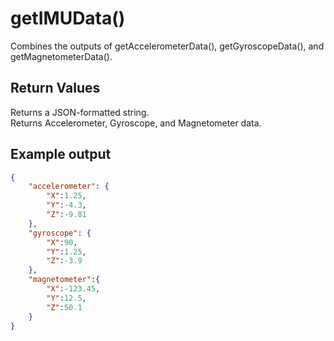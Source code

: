 # getIMUData()

Combines the outputs of getAccelerometerData(), getGyroscopeData(), and getMagnetometerData().

## Return Values

Returns a JSON-formatted string.  
Returns Accelerometer, Gyroscope, and Magnetometer data.

## Example output

```json
{
    "accelerometer": {
        "X":1.25,
        "Y":-4.3,
        "Z":-9.81
    },
    "gyroscope": {
        "X":90,
        "Y":1.25,
        "Z":-3.9
    },
    "magnetometer":{
        "X":-123.45,
        "Y":12.5,
        "Z":50.1
    }
}
```
